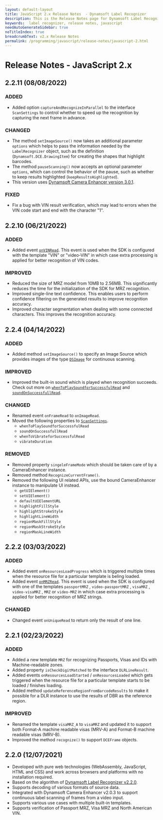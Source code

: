 ```yaml
---
layout: default-layout
title: JavaScript 2.x Release Notes  - Dynamsoft Label Recognizer
description: This is the Release Notes page for Dynamsoft Label Recognizer JavaScript SDK.
keywords:  label recognizer, release notes, javascript
needAutoGenerateSidebar: true
noTitleIndex: true
breadcrumbText: v2.x Release Notes
permalink: /programming/javascript/release-notes/javascript-2.html
---
```


# Release Notes - JavaScript 2.x

## 2.2.11 (08/08/2022)

### ADDED

* Added option `captureAndRecognizeInParallel` to the interface `ScanSettings` to control whether to speed up the recognition by capturing the next frame in advance.

### CHANGED

* The method `setImageSource()` now takes an additional parameter `options` which helps to pass the information needed by the `LabelRecognizer` object, such as the definition (`Dynamsoft.DCE.DrawingItem`) for creating the shapes that highlight barcodes.
* The method `pauseScanning()` now accepts an optional parameter `options`, which can control the behavior of the pause, such as whether to keep results highlighted (`keepResultsHighlighted`).
* This version uses [Dynamsoft Camera Enhancer version 3.0.1](https://www.dynamsoft.com/camera-enhancer/docs/programming/javascript/release-note/release-notes-3.x.html?ver=latest#301-08042022).

### FIXED

* Fix a bug with VIN result verification, which may lead to errors when the VIN code start and end with the character "1".

## 2.2.10 (06/21/2022)

### ADDED

* Added event [`onVINRead`](../api-reference/recognize.md#onvinread). This event is used when the SDK is configured with the template "VIN" or "video-VIN" in which case extra processing is applied for better recognition of VIN codes.

### IMPROVED

* Reduced the size of MRZ model from 10MB to 2.56MB. This significantly reduces the time for the initialization of the SDK for MRZ recognition.
* Improved single-line text confidence. This enables users to perform confidence filtering on the generated results to improve recognition accuracy.
* Improved character segmentation when dealing with some connected characters. This improves the recognition accuracy.

## 2.2.4 (04/14/2022)

### ADDED

* Added method `setImageSource()` to specify an Image Source which provides images of the type [`DSImage`](../api-reference/interface/dsimage.md) for continuous scanning.

### IMPROVED

* Improved the built-in sound which is played when recognition succeeds. Check out more on [`whenToPlaySoundforSuccessfulRead`](../api-reference/interface/dlr-scansettings.md#whentoplaysoundforsuccessfulread-string) and [`soundOnSuccessfullRead`](../api-reference/interface/dlr-scansettings.md#soundonsuccessfullread-string).

### CHANGED

* Renamed event `onFrameRead` to `onImageRead`.
* Moved the following properties to [`ScanSettings`](../api-reference/interface/dlr-scansettings.md).
  * `whenToPlaySoundforSuccessfulRead`
  * `soundOnSuccessfullRead`
  * `whenToVibrateforSuccessfulRead`
  * `vibrateDuration`

### REMOVED

* Removed property `singeleFrameMode` which should be taken care of by a CameraEnhancer instance.
* Removed method `RecognizeCurrentFrame()`.
* Removed the following UI related APIs, use the bound CameraEnhancer instance to manipulate UI instead.
  * `getUIElement()`
  * `setUIElement()`
  * `defaultUIElementURL`
  * `highlightFillStyle`
  * `highlightStrokeStyle`
  * `highlightLineWidth`
  * `regionMaskFillStyle`
  * `regionMaskStrokeStyle`
  * `regionMaskLineWidth`

## 2.2.2 (03/03/2022)

### ADDED

* Added event `onResourcesLoadProgress` which is triggered multiple times when the resource file for a particular template is beling loaded.
* Added event [`onMRZRead`](../api-reference/recognize.md#onmrzread). This event is used when the SDK is configured with one of the templates `passportMRZ` , `video-passportMRZ` , `visaMRZ` , `video-visaMRZ` , `MRZ` or `video-MRZ` in which case extra processing is applied for better recognition of MRZ strings.

### CHANGED

* Changed event `onUniqueRead` to return only the result of one line.

## 2.2.1 (02/23/2022)

### ADDED

* Added a new template `MRZ` for recognizing Passports, Visas and IDs with Machine-readable zones.
* Added property `isCheckDigitMatched` to the interface `DLRLineResult`.
* Added events `onResourcesLoadStarted` / `onResourcesLoaded` which gets triggered when the resource file for a particular template starts to be loaded / finishes loading.
* Added method `updateReferenceRegionFromBarcodeResults` to make it possible for a DLR instance to use the results of DBR as the reference region.

### IMPROVED

* Renamed the template `visaMRZ_A` to `visaMRZ` and updated it to support both Format-A machine readable visas (MRV-A) and Format-B machine readable visas (MRV-B).
* Improved the method `recognize()` to support `DCEFrame` objects.

## 2.2.0 (12/07/2021)

* Developed with pure web technologies (WebAssembly, JavaScript, HTML and CSS) and work across browsers and platforms with no installation required.
* Based on the algorithm of [Dynamsoft Label Recognizer v2.2.0](../../../release-notes/index.md#22).
* Supports decoding of various formats of source data.
* Integrated with Dynamsoft Camera Enhancer v2.0.3 to support continuous label scanning of frames from a video input.
* Supports various use cases with multiple built-in templates.
* Supports verification of Passport MRZ, Visa MRZ and North American VIN.
